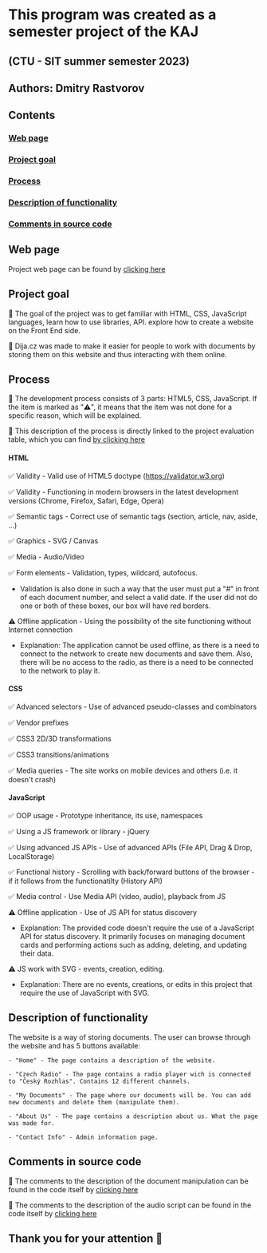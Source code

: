# This program was created as a semester project of the KAJ

## (CTU - SIT summer semester 2023)

## Authors: Dmitry Rastvorov

## Contents

### [Web page](#webPage)

### [Project goal](#projGoal)

### [Process](#proc)

### [Description of functionality](#descfunc)

### [Comments in source code](#comment)

<a name="webPage"><h2>Web page</h2></a>
Project web page can be found by [clicking here](https://unknownpug.github.io/DijaCZ/)

<a name="projGoal"><h2>Project goal</h2></a>

🔘 The goal of the project was to get familiar with HTML, CSS, JavaScript languages, learn how to use libraries, API. explore how to create a website on the Front End side.

🔘 Dija.cz was made to make it easier for people to work with documents by storing them on this website and thus interacting with them online.

<a name="proc"><h2>Process</h2></a>

🔘 The development process consists of 3 parts: HTML5, CSS, JavaScript. If the item is marked as "⚠️", it means that the item was not done for a specific reason, which will be explained.

🔘 This description of the process is directly linked to the project evaluation table, which you can find [by clicking here](https://docs.google.com/spreadsheets/d/18rSiofsqOHGTXj_Zbs1s-rtB2URXG4iUmxn_5JtwWDY/edit#gid=0)

#### HTML
✅ Validity - Valid use of HTML5 doctype (https://validator.w3.org)

✅ Validity - Functioning in modern browsers in the latest development versions (Chrome, Firefox, Safari, Edge, Opera)

✅ Semantic tags - Correct use of semantic tags (section, article, nav, aside, ...)

✅ Graphics - SVG / Canvas

✅ Media - Audio/Video

✅ Form elements - Validation, types, wildcard, autofocus.
   - Validation is also done in such a way that the user must put a "#" in front of each document number, and select a valid date. If the user did not do one or both of these boxes, our box will have red borders.

⚠️ Offline application - Using the possibility of the site functioning without Internet connection
   - Explanation: The application cannot be used offline, as there is a need to connect to the network to create new documents and save them. Also, there will be no access to the radio, as there is a need to be connected to the network to play it.

#### CSS
✅ Advanced selectors - Use of advanced pseudo-classes and combinators

✅ Vendor prefixes

✅ CSS3 2D/3D transformations

✅ CSS3 transitions/animations

✅ Media queries - The site works on mobile devices and others (i.e. it doesn't crash)

#### JavaScript
✅ OOP usage - Prototype inheritance, its use, namespaces

✅ Using a JS framework or library - jQuery
 
✅ Using advanced JS APIs - Use of advanced APIs (File API, Drag & Drop, LocalStorage)

✅ Functional history - Scrolling with back/forward buttons of the browser - if it follows from the functionatilty (History API)

✅ Media control - Use Media API (video, audio), playback from JS

⚠️ Offline application - Use of JS API for status discovery
   - Explanation: The provided code doesn't require the use of a JavaScript API for status discovery. It primarily focuses on managing document cards and performing actions such as adding, deleting, and updating their data.

⚠️ JS work with SVG - events, creation, editing.
   - Explanation: There are no events, creations, or edits in this project that require the use of JavaScript with SVG.

<a name="descfunc"><h2>Description of functionality</h2></a>

The website is a way of storing documents. The user can browse through the website and has 5 buttons available:

    - "Home" - The page contains a description of the website.

    - "Czech Radio" - The page contains a radio player wich is connected to "Český Rozhlas". Contains 12 different channels. 

    - "My Documents" - The page where our documents will be. You can add new documents and delete them (manipulate them).

    - "About Us" - The page contains a description about us. What the page was made for.

    - "Contact Info" - Admin information page.
    
<a name="comment"><h2>Comments in source code</h2></a>

🔘 The comments to the description of the document manipulation can be found in the code itself by [clicking here](https://github.com/UnknownPug/DijaCZ/blob/main/src/js/ControllerDocument.js)

🔘 The comments to the description of the audio script can be found in the code itself by [clicking here](https://github.com/UnknownPug/DijaCZ/blob/main/src/js/AudioScript.js)

## Thank you for your attention 🤝
